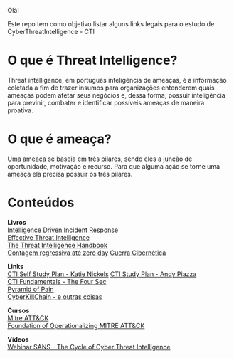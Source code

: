 Olá!

Este repo tem como objetivo listar alguns links legais para o estudo de CyberThreatIntelligence - CTI  
# O que é Threat Intelligence?  
Threat intelligence, em português inteligência de ameaças, é a informação coletada a fim de trazer insumos para organizações entenderem quais ameaças podem afetar seus negócios e, dessa forma, possuir inteligência para previnir, combater e identificar possíveis ameaças de maneira proativa.

# O que é ameaça? 
Uma ameaça se baseia em três pilares, sendo eles a junção de oportunidade, motivação e recurso. Para que alguma ação se torne uma ameaça ela precisa possuir os três pilares.



# Conteúdos

**Livros**    
[Intelligence Driven Incident Response](https://amzn.to/3OhRx7m)  
[Effective Threat Intelligence](https://amzn.to/3B4KBb3)  
[The Threat Intelligence Handbook](https://amzn.to/3PD1RrL)  
[Contagem regressiva até zero day](https://amzn.to/3oa5R7B) 
[Guerra Cibernética](https://amzn.to/3aMnvev) 

**Links**    
[CTI Self Study Plan - Katie Nickels](https://medium.com/katies-five-cents/a-cyber-threat-intelligence-self-study-plan-part-1-968b5a8daf9a) 
[CTI Study Plan - Andy Piazza](https://klrgrz.medium.com/cyber-threat-intelligence-study-plan-c60484d319cb)   
[CTI Fundamentals - The Four Sec](https://medium.com/@thefoursec/threat-intelligence-the-fundamentals-fc582bba7b7)   
[Pyramid of Pain](https://www.sans.org/tools/the-pyramid-of-pain/)   
[CyberKillChain - e outras coisas](https://www.sans.org/blog/cyber-kill-chain-mitre-attack-purple-team/)   


**Cursos**   
[Mitre ATT&CK](https://attack.mitre.org/resources/training/cti/)   
[Foundation of Operationalizing MITRE ATT&CK](https://academy.attackiq.com/courses/foundations-of-operationalizing-mitre-attck) 


**Vídeos**   
[Webinar SANS - The Cycle of Cyber Threat Intelligence](https://www.youtube.com/watch?v=J7e74QLVxCk)  
